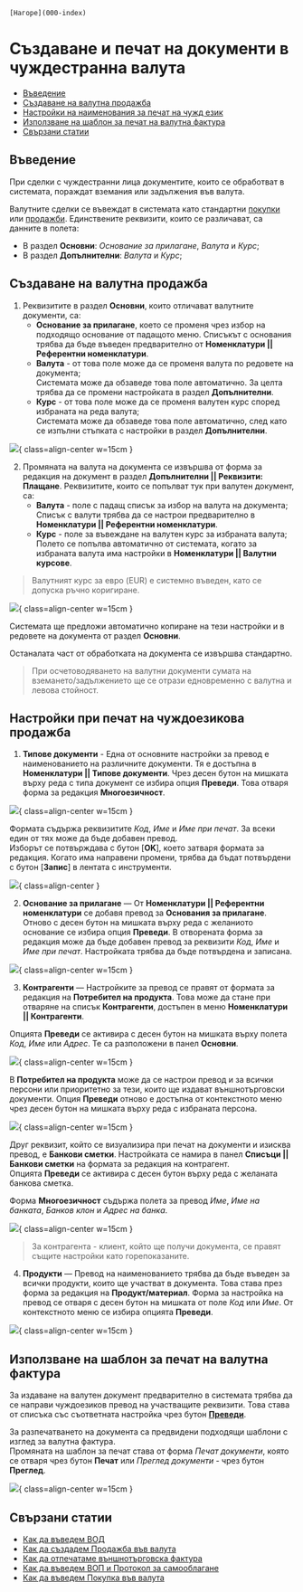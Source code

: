 ```{only} html
[Нагоре](000-index)
```

# Създаване и печат на документи в чуждестранна валута

- [Въведение](https://docs.unicontsoft.com/guide/erp/002-docs/002-trade-system/001-orders-sales-purchase-documents/004-currency-invoices.html#id2)  
- [Създаване на валутна продажба](https://docs.unicontsoft.com/guide/erp/002-docs/002-trade-system/001-orders-sales-purchase-documents/004-currency-invoices.html#id3)  
- [Настройки на наименования за печат на чужд език](https://docs.unicontsoft.com/guide/erp/002-docs/002-trade-system/001-orders-sales-purchase-documents/004-currency-invoices.html#id4)  
- [Използване на шаблон за печат на валутна фактура](https://docs.unicontsoft.com/guide/erp/002-docs/002-trade-system/001-orders-sales-purchase-documents/004-currency-invoices.html#id5)
- [Свързани статии](https://docs.unicontsoft.com/guide/erp/002-docs/002-trade-system/001-orders-sales-purchase-documents/004-currency-invoices.html#id6)  

## **Въведение**

При сделки с чуждестранни лица документите, които се обработват в системата, пораждат вземания или задължения във валута.

Валутните сделки се въвеждат в системата като стандартни [покупки](https://docs.unicontsoft.com/guide/erp/002-docs/002-trade-system/001-orders-sales-purchase-documents/002-create-purchase-documents.html) или [продажби](https://docs.unicontsoft.com/guide/erp/002-docs/002-trade-system/001-orders-sales-purchase-documents/003-create-sales-document.html). Единствените реквизити, които се различават, са данните в полета:  

- В раздел **Основни**: *Основание за прилагане*, *Валута* и *Курс*;  
- В раздел **Допълнителни**: *Валута* и *Курс*;  

## **Създаване на валутна продажба**  

1) Реквизитите в раздел **Основни**, които отличават валутните документи, са:  
    - **Основание за прилагане**, което се променя чрез избор на подходящо основание от падащото меню. Списъкът с основания трябва да бъде въведен предварително от **Номенклатури || Референтни номенклатури**.  
    - **Валута** - от това поле може да се променя валута по редовете на документа;  
Системата може да обзаведе това поле автоматично. За целта трябва да се промени настройката в раздел **Допълнителни**.  
    - **Курс** - от това поле може да се променя валутен курс според избраната на реда валута;  
Системата може да обзаведе това поле автоматично, след като се изпълни стъпката с настройки в раздел **Допълнителни**.  

![](904-currency-invoices1.png){ class=align-center w=15cm }

2) Промяната на валута на документа се извършва от форма за редакция на документ в раздел **Допълнителни || Реквизити: Плащане**. Реквизитите, които се попълват тук при валутен документ, са:   
    - **Валута** - поле с падащ списък за избор на валута на документа;  
Списък с валути трябва да се настрои предварително в **Номенклатури || Референтни номенклатури**.  
    - **Курс** - поле за въвеждане на валутен курс за избраната валута;  
Полето се попълва автоматично от системата, когато за избраната валута има настройки в **Номенклатури || Валутни курсове**.  

> Валутният курс за евро (EUR) е системно въведен, като се допуска ръчно коригиране.  

![](904-currency-invoices2.png){ class=align-center w=15cm }

Системата ще предложи автоматично копиране на тези настройки и в редовете на документа от раздел **Основни**.  

Останалата част от обработката на документа се извършва стандартно.  

> При осчетоводяването на валутни документи сумата на вземането/задължението ще се отрази едновременно с валутна и левова стойност.  

## **Настройки при печат на чуждоезикова продажба**

1) **Типове документи** - Една от основните настройки за превод е наименованието на различните документи. Тя е достъпна в **Номенклатури || Типове документи**. Чрез десен бутон на мишката върху реда с типа документ се избира опция **Преведи**. Това отваря форма за редакция **Многоезичност**.  

![](904-currency-invoices3.png){ class=align-center w=15cm }

Формата съдържа реквизитите *Код*, *Име* и *Име при печат*. За всеки един от тях може да бъде добавен превод.  
Изборът се потвърждава с бутон [**OK**], което затваря формата за редакция. Когато има направени промени, трябва да бъдат потвърдени с бутон [**Запис**] в лентата с инструменти.  

![](904-currency-invoices4.png){ class=align-center }

2) **Основание за прилагане** — От **Номенклатури || Референтни номенклатури** се добавя превод за **Основания за прилагане**. Отново с десен бутон на мишката върху реда с желаниото основание се избира опция **Преведи**. В отворената форма за редакция може да бъде добавен превод за реквизити *Код*, *Име* и *Име при печат*. Настройката трябва да бъде потвърдена и записана.  

![](904-currency-invoices5.png){ class=align-center w=15cm }

3) **Контрагенти** — Настройките за превод се правят от формата за редакция на **Потребител на продукта**. Това може да стане при отваряне на списък **Контрагенти**, достъпен в меню **Номенклатури || Контрагенти**.  

Опцията **Преведи** се активира с десен бутон на мишката върху полета *Код*, *Име* или *Адрес*. Те са разположени в панел **Основни**.  

![](904-currency-invoices6.png){ class=align-center w=15cm }

В **Потребител на продукта** може да се настрои превод и за всички персони или приоритетно за тези, които ще издават външнотърговски документи. Опция **Преведи** отново е достъпна от контекстното меню чрез десен бутон на мишката върху реда с избраната персона.  

![](904-currency-invoices7.png){ class=align-center w=15cm }

Друг реквизит, който се визуализира при печат на документи и изисква превод, е **Банкови сметки**. Настройката се намира в панел **Списъци || Банкови сметки** на формата за редакция на контрагент.  
Опцията **Преведи** се активира с десен бутон върху реда с желаната банкова сметка.  

Форма **Многоезичност** съдържа полета за превод *Име*, *Име на банката*, *Банков клон* и *Адрес на банка*.  

![](904-currency-invoices8.png){ class=align-center w=15cm }

> За контрагента - клиент, който ще получи документа, се правят същите настройки като горепоказаните.  

4) **Продукти** — Превод на наименованието трябва да бъде въведен за всички продукти, които ще участват в документа. Това става през форма за редакция на **Продукт/материал**. Форма за настройка на превод се отваря с десен бутон на мишката от поле *Код* или *Име*. От контекстното меню се избира опцията **Преведи**.  

![](904-currency-invoices9.png){ class=align-center w=15cm }

## **Използване на шаблон за печат на валутна фактура**  

За издаване на валутен документ предварително в системата трябва да се направи чуждоезиков превод на участващите реквизити. Това става от списъка със съответната настройка чрез бутон [**Преведи**](https://www.unicontsoft.com/cms/node/135). 

За разпечатването на документа са предвидени подходящи шаблони с изглед за валутна фактура.  
Промяната на шаблон за печат става от форма *Печат документи*, която се отваря чрез бутон **Печат** или *Преглед документи* - чрез бутон **Преглед**.  

![](904-currency-invoices10.png){ class=align-center w=15cm }

## **Свързани статии**

- [Как да въведем ВОД](https://www.unicontsoft.com/cms/node/134)  
- [Как да създадем Продажба във валута](https://www.unicontsoft.com/cms/node/185)  
- [Как да отпечатаме външнотърговска фактура](https://www.unicontsoft.com/cms/node/135)  
- [Как да въведем ВОП и Протокол за самооблагане](https://www.unicontsoft.com/cms/node/76)  
- [Как да въведем Покупка във валута](https://www.unicontsoft.com/cms/node/77)  